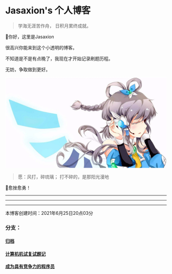 # Jasaxion's 个人博客

> 学海无涯苦作舟，
> 					日积月累终成就。

👋你好，这里是Jasaxion

很高兴你能来到这个小透明的博客。

不知道是不是有点晚了，我现在才开始记录刷题历程。

无妨，争取做到更好。

<img src="README.assets/image-20220405170040919.png" alt="image-20220405170040919" style="zoom:80%;" />

> 愿：风打，碎琉璃；
> 			打不碎的，是那阳光漫地

💪愈挫愈勇！

---

---

---

本博客创建时间：2021年6月25日20点03分

### 分支：

#### [归档](归档/归档.md)

#### [计算机机试复试题记](WDcs/wdcs.md)

#### [成为具有竞争力的程序员](howtobecompetitive/Howtobecompetitive.md)
